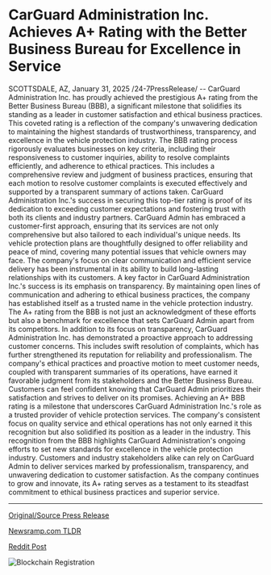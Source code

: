 # CarGuard Administration Inc. Achieves A+ Rating with the Better Business Bureau for Excellence in Service

SCOTTSDALE, AZ, January 31, 2025 /24-7PressRelease/ -- CarGuard Administration Inc. has proudly achieved the prestigious A+ rating from the Better Business Bureau (BBB), a significant milestone that solidifies its standing as a leader in customer satisfaction and ethical business practices. This coveted rating is a reflection of the company's unwavering dedication to maintaining the highest standards of trustworthiness, transparency, and excellence in the vehicle protection industry.  The BBB rating process rigorously evaluates businesses on key criteria, including their responsiveness to customer inquiries, ability to resolve complaints efficiently, and adherence to ethical practices. This includes a comprehensive review and judgment of business practices, ensuring that each motion to resolve customer complaints is executed effectively and supported by a transparent summary of actions taken. CarGuard Administration Inc.'s success in securing this top-tier rating is proof of its dedication to exceeding customer expectations and fostering trust with both its clients and industry partners.  CarGuard Admin has embraced a customer-first approach, ensuring that its services are not only comprehensive but also tailored to each individual's unique needs. Its vehicle protection plans are thoughtfully designed to offer reliability and peace of mind, covering many potential issues that vehicle owners may face. The company's focus on clear communication and efficient service delivery has been instrumental in its ability to build long-lasting relationships with its customers.  A key factor in CarGuard Administration Inc.'s success is its emphasis on transparency. By maintaining open lines of communication and adhering to ethical business practices, the company has established itself as a trusted name in the vehicle protection industry. The A+ rating from the BBB is not just an acknowledgment of these efforts but also a benchmark for excellence that sets CarGuard Admin apart from its competitors.  In addition to its focus on transparency, CarGuard Administration Inc. has demonstrated a proactive approach to addressing customer concerns. This includes swift resolution of complaints, which has further strengthened its reputation for reliability and professionalism. The company's ethical practices and proactive motion to meet customer needs, coupled with transparent summaries of its operations, have earned it favorable judgment from its stakeholders and the Better Business Bureau. Customers can feel confident knowing that CarGuard Admin prioritizes their satisfaction and strives to deliver on its promises.  Achieving an A+ BBB rating is a milestone that underscores CarGuard Administration Inc.'s role as a trusted provider of vehicle protection services. The company's consistent focus on quality service and ethical operations has not only earned it this recognition but also solidified its position as a leader in the industry.  This recognition from the BBB highlights CarGuard Administration's ongoing efforts to set new standards for excellence in the vehicle protection industry. Customers and industry stakeholders alike can rely on CarGuard Admin to deliver services marked by professionalism, transparency, and unwavering dedication to customer satisfaction. As the company continues to grow and innovate, its A+ rating serves as a testament to its steadfast commitment to ethical business practices and superior service. 

---

[Original/Source Press Release](https://www.24-7pressrelease.com/press-release/519316/carguard-administration-inc-achieves-a-rating-with-the-better-business-bureau-for-excellence-in-service)
                    

[Newsramp.com TLDR](https://newsramp.com/curated-news/carguard-administration-inc-earns-prestigious-a-rating-from-bbb-for-outstanding-customer-satisfaction-and-ethical-practices/bbd6d500b464576dc78ba93fcd7c9f4d) 

 



[Reddit Post](https://www.reddit.com/r/AwardsAndRecognition/comments/1iea5oj/carguard_administration_inc_earns_prestigious_a/) 



![Blockchain Registration](https://cdn.newsramp.app/24-7PressRelease/qrcode/251/31/fernWHPa.webp)